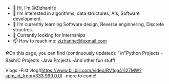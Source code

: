 - 👋 Hi, I’m @ZizhanHe
- 👀 I’m interested in algorithms, data structures, AIs, Software development.
- 🌱 I’m currently learning Software design, Reverse enginnering, Discrete structres.
- 👾 Currently looking for internships
- 📫 How to reach me: zizhanhe@foxmail.com


⚽️On this page, you can find (continuously updated):
  "\n"Python Projects
  -Bash/C Projects
  -Java Projects
  -And other fun stuff!

 Vlogs
    -Fist vlog!(https://www.bilibili.com/video/BV1ga41127MW?spm_id_from=333.999.0.0)
    -more to come!
    
    
<!---
ZizhanHe/ZizhanHe is a ✨ special ✨ repository because its `README.md` (this file) appears on your GitHub profile.
You can click the Preview link to take a look at your changes.
--->
